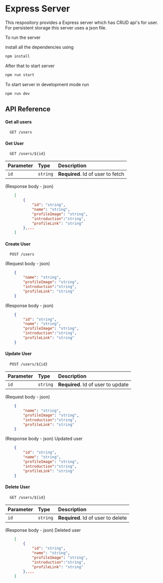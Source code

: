 
# Express Server

This respository provides a Express server which has CRUD api's for user. For persistent storage this server uses a json file.

To run the server

install all the dependencies using
```bash 
npm install
```
After that to start server 
```bash 
npm run start
```
To start server in development mode run
```bash 
npm run dev
```

## API Reference

#### Get all users

```http
  GET /users
```

#### Get User

```http
  GET /users/${id}
```

| Parameter | Type     | Description                       |
| :-------- | :------- | :-------------------------------- |
| `id`      | `string` | **Required**. Id of user to fetch |

(Response body - json)
```json
    [
        {
            "id": "string",
            "name": "string",
            "profileImage": "string",
            "introduction":"string",
            "profileLink": "string"
        },...
    ]
```
#### Create User

```http
  POST /users
```
(Request body - json)

```json
    {
        "name": "string",
        "profileImage": "string",
        "introduction":"string",
        "profileLink": "string"
    }
```
(Response body - json)
```json
    {
        "id": "string",
        "name": "string",
        "profileImage": "string",
        "introduction":"string",
        "profileLink": "string"
    }
```

#### Update User

```http
  POST /users/${id}
```

| Parameter | Type     | Description                       |
| :-------- | :------- | :-------------------------------- |
| `id`      | `string` | **Required**. Id of user to update |

(Request body - json) 

```json
    {
        "name": "string",
        "profileImage": "string",
        "introduction":"string",
        "profileLink": "string"
    }
```
(Response body - json) Updated user
```json
    {
        "id": "string",
        "name": "string",
        "profileImage": "string",
        "introduction":"string",
        "profileLink": "string"
    }
```
#### Delete User

```http
  GET /users/${id}
```

| Parameter | Type     | Description                       |
| :-------- | :------- | :-------------------------------- |
| `id`      | `string` | **Required**. Id of user to delete |

(Response body - json) Deleted user
```json
    [
        {
            "id": "string",
            "name": "string",
            "profileImage": "string",
            "introduction":"string",
            "profileLink": "string"
        },...
    ]
```

